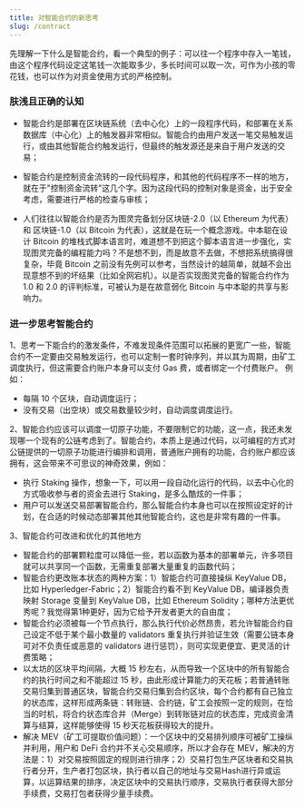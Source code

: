 ```yaml
---
title: 对智能合约的新思考
slug: /contract
---
```


先理解一下什么是智能合约，看一个典型的例子：可以往一个程序中存入一笔钱，由这个程序代码设定这笔钱一次能取多少，多长时间可以取一次，可作为小孩的零花钱，也可以作为对资金使用方式的严格控制。

### 肤浅且正确的认知
- 智能合约是部署在区块链系统（去中心化）上的一段程序代码，和部署在关系数据库（中心化）上的触发器非常相似。智能合约由用户发送一笔交易触发运行，或由其他智能合约触发运行，但最终的触发源还是来自于用户发送的交易；

- 智能合约是控制资金流转的一段代码程序，和其他的代码程序不一样的地方，就在于"控制资金流转"这几个字。因为这段代码的控制对象是资金，出于安全考虑，需要进行严格的检查与审核；

- 人们往往以智能合约是否为图灵完备划分区块链-2.0（以 Ethereum 为代表） 和 区块链-1.0（以 Bitcoin 为代表），这就是在玩一个概念游戏。中本聪在设计 Bitcoin 的堆栈式脚本语言时，难道想不到把这个脚本语言进一步强化，实现图灵完备的编程能力吗？不是想不到，而是故意不去做，不想把系统搞得很复杂，毕竟 Bitcoin 之前没有先例可以参考，当然设计的越简单，就越不会出现意想不到的坏结果（比如全网宕机）。以是否实现图灵完备的智能合约作为 1.0 和 2.0 的评判标准，可被认为是在故意弱化 Bitcoin 与中本聪的共享与影响力。

### 进一步思考智能合约
1、思考一下能合约的激发条件，不难发现条件范围可以拓展的更宽广一些，智能合约不一定要由交易触发运行，也可以定制一套时钟序列，并以其为周期，由矿工调度执行，但这需要合约账户本身可以支付 Gas 费，或者绑定一个付费账户。 例如：
- 每隔 10 个区块，自动调度运行；
- 没有交易（出空块）或交易数量较少时，自动调度调度运行。

2、智能合约应该可以调度一切原子功能，不要限制它的功能，这一点，我还未发现哪一个现有的公链考虑到了。智能合约，本质上是通过代码，以可编程的方式对公链提供的一切原子功能进行编排和调用，普通账户拥有的功能，合约账户都应该拥有，这会带来不可思议的神奇效果，例如：
- 执行 Staking 操作，想象一下，可以用一段自动化运行的代码，以去中心化的方式吸收参与者的资金去进行 Staking，是多么酷炫的一件事；
- 用户可以发送交易部署智能合约，那么智能合约本身也可以在按照设定好的计划，在合适的时候动态部署其他其他智能合约，这也是非常有趣的一件事。

3、智能合约可改进和优化的其他地方
- 智能合约的部署颗粒度可以降低一些，若以函数为基本的部署单元，许多项目就可以共享同一个函数，无需重复部署大量重复的函数代码；
- 智能合约更改账本状态的两种方案：1）智能合约可直接操纵 KeyValue DB，比如 Hyperledger-Fabric；2）智能合约看不到 KeyValue DB，编译器负责映射 Storage 变量到 KeyValue DB，比如 Ethereum Solidity；哪种方法更优秀呢？我觉得第1种更好，因为它给予开发者更大的自由度；
- 智能合约必须被每一个节点执行，那么执行代价必然昂贵，若允许智能合约自己设定不低于某个最小数量的 validators 重复执行并验证生效（需要公链本身可对不负责任或恶意的 validators 进行惩罚），则可实现更便宜、更灵活的计费策略；
- 以太坊的区块平均间隔，大概 15 秒左右，从而导致一个区块中的所有智能合约的执行时间之和不能超过 15 秒，由此形成计算能力的天花板；若普通转账交易归集到普通区块，智能合约交易归集到合约区块，每个合约都有自己独立的状态库，这样形成两条链：转账链、合约链，矿工会按照一定的规则，在恰当的时机，将合约状态库合并（Merge）到转账链对应的状态库，完成资金清算与结算，这样能够使得 15 秒天花板获得较大的提升。
- 解决 MEV（矿工可提取价值问题）：一个区块中的交易排列顺序可被矿工操纵并利用，用户和 DeFi 合约并不关心交易顺序，所以才会存在 MEV，解决的方法是：1）对交易按照固定的规则进行排序；2）交易打包生产区块者和交易执行者分开，生产者打包区块，执行者以自己的地址与交易Hash进行异或运算，以运算结果的排序，决定区块中的交易执行顺序，交易执行者获得大部分手续费，交易打包者获得少量手续费。


